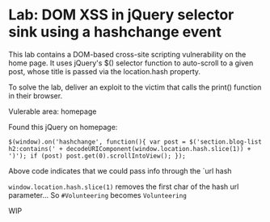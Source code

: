 # Lab: DOM XSS in jQuery selector sink using a hashchange event

 This lab contains a DOM-based cross-site scripting vulnerability on the home page. It uses jQuery's $() selector function to auto-scroll to a given post, whose title is passed via the location.hash property.

To solve the lab, deliver an exploit to the victim that calls the print() function in their browser. 

Vulerable area: homepage

Found this jQuery on homepage:

`$(window).on('hashchange', function(){
    var post = $('section.blog-list h2:contains(' + decodeURIComponent(window.location.hash.slice(1)) + ')');
    if (post) post.get(0).scrollIntoView();
});`

Above code indicates that we could pass info through the `url hash

`window.location.hash.slice(1)` removes the first char of the hash url parameter... So `#Volunteering` becomes `Volunteering`

WIP